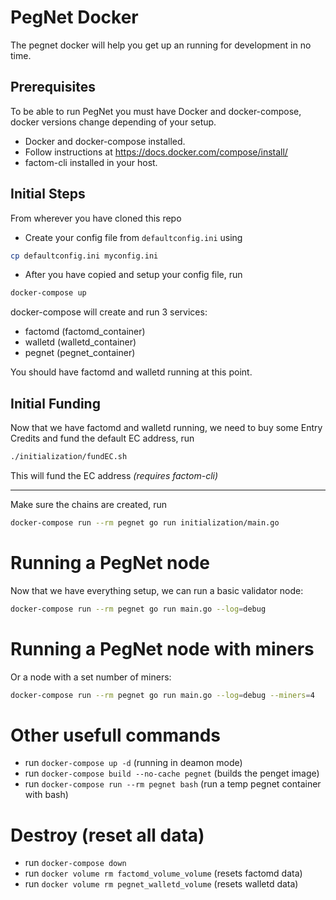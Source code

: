 # PegNet Docker

The pegnet docker will help you get up an running for development in no time.

## Prerequisites
To be able to run PegNet you must have Docker and docker-compose, docker versions change depending of your setup.
- Docker and docker-compose installed.
- Follow instructions at https://docs.docker.com/compose/install/
- factom-cli installed in your host.

## Initial Steps
From wherever you have cloned this repo

- Create your config file from `defaultconfig.ini` using

```bash
cp defaultconfig.ini myconfig.ini
```

- After you have copied and setup your config file, run

```bash
docker-compose up
```

docker-compose will create and run 3 services:
- factomd (factomd_container)
- walletd (walletd_container)
- pegnet (pegnet_container)

You should have factomd and walletd running at this point.

## Initial Funding
Now that we have factomd and walletd running, we need to buy some Entry Credits and fund the default EC address, run

```bash
./initialization/fundEC.sh
```

This will fund the EC address *(requires factom-cli)*

---

Make sure the chains are created, run

```bash
docker-compose run --rm pegnet go run initialization/main.go
```

# Running a PegNet node
Now that we have everything setup, we can run a basic validator node:

```bash
docker-compose run --rm pegnet go run main.go --log=debug
```

# Running a PegNet node with miners
Or a node with a set number of miners:

```bash
docker-compose run --rm pegnet go run main.go --log=debug --miners=4
```

# Other usefull commands
- run `docker-compose up -d` (running in deamon mode)
- run `docker-compose build --no-cache pegnet` (builds the penget image) 
- run `docker-compose run --rm pegnet bash` (run a temp pegnet container with bash)

# Destroy (reset all data)
- run `docker-compose down`
- run `docker volume rm factomd_volume_volume` (resets factomd data)
- run `docker volume rm pegnet_walletd_volume` (resets walletd data)